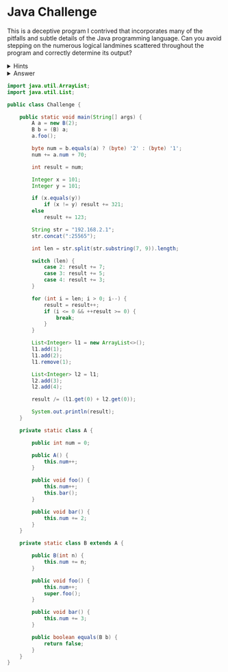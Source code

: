 # Java Challenge
This is a deceptive program I contrived that incorporates many of the pitfalls and subtle details of the Java programming language. Can you avoid stepping on the numerous logical landmines scattered throughout the program and correctly determine its output?

<details>
  <summary>Hints</summary>
  <details>
    <summary>Line 11</summary>
    Character ASCII codes
  </details>
  <details>
    <summary>Line 12</summary>
    Byte can overflow
  </details>
  <details>
    <summary>Line 20</summary>
    Small autoboxed numbers are cached
  </details>
  <details>
    <summary>Line 21</summary>
    If/else indentation is meaningless
  </details>
  <details>
    <summary>Line 25</summary>
    Strings are immutable
  </details>
  <details>
    <summary>Line 27</summary>
    Split uses regex
  </details>
  <details>
    <summary>Line 29</summary>
    Switch cases fall through
  </details>
  <details>
    <summary>Line 36</summary>
    Assignment to original value happens after postfix increment
  </details>
  <details>
    <summary>Line 37</summary>
    The condition always short circuits
  </details>
  <details>
    <summary>Line 45</summary>
    Remove index method is called
  </details>
  <details>
    <summary>Line 51</summary>
    Integer division
  </details>
  <details>
    <summary>Line 66</summary>
    If `this` is of type B then B's bar method is called
  </details>
  <details>
    <summary>Line 76</summary>
    Implicit superclass constructor
  </details>
  <details>
    <summary>Line 89</summary>
    Method signature does not match Object's equals
  </details>
</details>

<details>
  <summary>Answer</summary>
  1
</details>

```java
import java.util.ArrayList;
import java.util.List;

public class Challenge {

    public static void main(String[] args) {
        A a = new B(2);
        B b = (B) a;
        a.foo();

        byte num = b.equals(a) ? (byte) '2' : (byte) '1';
        num += a.num + 70;

        int result = num;

        Integer x = 101;
        Integer y = 101;

        if (x.equals(y))
            if (x != y) result += 321;
        else
            result += 123;

        String str = "192.168.2.1";
        str.concat(":25565");

        int len = str.split(str.substring(7, 9)).length;

        switch (len) {
            case 2: result += 7;
            case 3: result += 5;
            case 4: result += 3;
        }

        for (int i = len; i > 0; i--) {
            result = result++;
            if (i <= 0 && ++result >= 0) {
                break;
            }
        }

        List<Integer> l1 = new ArrayList<>();
        l1.add(1);
        l1.add(2);
        l1.remove(1);

        List<Integer> l2 = l1;
        l2.add(3);
        l2.add(4);

        result /= (l1.get(0) + l2.get(0));

        System.out.println(result);
    }

    private static class A {

        public int num = 0;

        public A() {
            this.num++;
        }

        public void foo() {
            this.num++;
            this.bar();
        }

        public void bar() {
            this.num += 2;
        }
    }

    private static class B extends A {

        public B(int n) {
            this.num += n;
        }

        public void foo() {
            this.num++;
            super.foo();
        }

        public void bar() {
            this.num += 3;
        }

        public boolean equals(B b) {
            return false;
        }
    }
}
```
